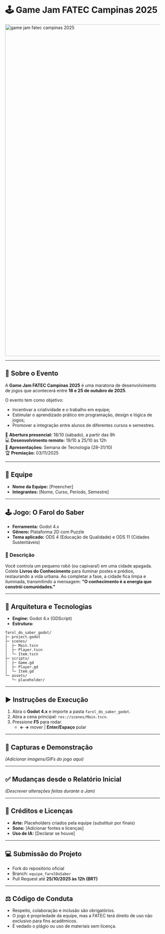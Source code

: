 # 🕹️ Game Jam FATEC Campinas 2025
<img width="1920" height="1080" alt="game jam fatec campinas 2025" src="https://github.com/user-attachments/assets/ccdd7a15-6136-4ef0-b1b1-64e01a3b36b4" />

---

## 🎯 Sobre o Evento
A **Game Jam FATEC Campinas 2025** é uma maratona de desenvolvimento de jogos que acontecerá entre **18 e 25 de outubro de 2025**.

O evento tem como objetivo:
- Incentivar a criatividade e o trabalho em equipe;
- Estimular o aprendizado prático em programação, design e lógica de jogos;
- Promover a integração entre alunos de diferentes cursos e semestres.

📍 **Abertura presencial:** 18/10 (sábado), a partir das 9h  
💻 **Desenvolvimento remoto:** 19/10 a 25/10 às 12h  
🏫 **Apresentações:** Semana de Tecnologia (28–31/10)  
🏆 **Premiação:** 03/11/2025

---

## 👥 Equipe
- **Nome da Equipe:** [Preencher]
- **Integrantes:** [Nome, Curso, Período, Semestre]

---

## 🕹️ Jogo: O Farol do Saber
- **Ferramenta:** Godot 4.x
- **Gênero:** Plataforma 2D com Puzzle
- **Tema aplicado:** ODS 4 (Educação de Qualidade) e ODS 11 (Cidades Sustentáveis)

### 📖 Descrição
Você controla um pequeno robô (ou capivara!) em uma cidade apagada. Colete **Livros do Conhecimento** para iluminar postes e prédios, restaurando a vida urbana. Ao completar a fase, a cidade fica limpa e iluminada, transmitindo a mensagem: **"O conhecimento é a energia que constrói comunidades."**

---

## 🧩 Arquitetura e Tecnologias
- **Engine:** Godot 4.x (GDScript)
- **Estrutura:**
```
farol_do_saber_godot/
├─ project.godot
├─ scenes/
│  ├─ Main.tscn
│  ├─ Player.tscn
│  └─ Item.tscn
├─ scripts/
│  ├─ Game.gd
│  ├─ Player.gd
│  └─ Item.gd
└─ assets/
   └─ placeholder/
```

---

## ▶️ Instruções de Execução
1. Abra o **Godot 4.x** e importe a pasta `farol_do_saber_godot`.
2. Abra a cena principal: `res://scenes/Main.tscn`.
3. Pressione **F5** para rodar.
   - **← →** mover | **Enter/Espaço** pular

---

## 📸 Capturas e Demonstração
*(Adicionar imagens/GIFs do jogo aqui)*

---

## ✅ Mudanças desde o Relatório Inicial
*(Descrever alterações feitas durante a Jam)*

---

## 📜 Créditos e Licenças
- **Arte:** Placeholders criados pela equipe (substituir por finais)
- **Sons:** [Adicionar fontes e licenças]
- **Uso de IA:** [Declarar se houve]

---

## 💻 Submissão do Projeto
- Fork do repositório oficial
- Branch: `equipe_farolDoSaber`
- Pull Request até **25/10/2025 às 12h (BRT)**

---

## ⚖️ Código de Conduta
- Respeito, colaboração e inclusão são obrigatórios.
- O jogo é propriedade da equipe, mas a FATEC terá direito de uso não exclusivo para fins acadêmicos.
- É vedado o plágio ou uso de materiais sem licença.
